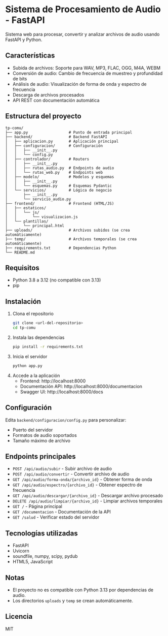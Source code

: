 # Sistema de Procesamiento de Audio - FastAPI

Sistema web para procesar, convertir y analizar archivos de audio usando FastAPI y Python.

## Características

- Subida de archivos: Soporte para WAV, MP3, FLAC, OGG, M4A, WEBM
- Conversión de audio: Cambio de frecuencia de muestreo y profundidad de bits
- Análisis de audio: Visualización de forma de onda y espectro de frecuencia
- Descarga de archivos procesados
- API REST con documentación automática

## Estructura del proyecto

```
tp-comu/
├── app.py                  # Punto de entrada principal
├── backend/                # Backend FastAPI
│   ├── aplicacion.py       # Aplicación principal
│   ├── configuracion/      # Configuración
│   │   ├── __init__.py
│   │   └── config.py
│   ├── controlador/        # Routers
│   │   ├── __init__.py
│   │   ├── rutas_audio.py  # Endpoints de audio
│   │   └── rutas_web.py    # Endpoints web
│   ├── modelo/             # Modelos y esquemas
│   │   ├── __init__.py
│   │   └── esquemas.py     # Esquemas Pydantic
│   └── servicios/          # Lógica de negocio
│       ├── __init__.py
│       └── servicio_audio.py
├── frontend/               # Frontend (HTML/JS)
│   ├── estaticos/
│   │   └── js/
│   │       └── visualizacion.js
│   └── plantillas/
│       └── principal.html
├── uploads/                # Archivos subidos (se crea automáticamente)
├── temp/                   # Archivos temporales (se crea automáticamente)
├── requirements.txt        # Dependencias Python
└── README.md
```

## Requisitos

- Python 3.8 a 3.12 (no compatible con 3.13)
- pip

## Instalación

1. Clona el repositorio
   ```bash
   git clone <url-del-repositorio>
   cd tp-comu
   ```
2. Instala las dependencias
   ```bash
   pip install -r requirements.txt
   ```
3. Inicia el servidor
   ```bash
   python app.py
   ```
4. Accede a la aplicación
   - Frontend: http://localhost:8000
   - Documentación API: http://localhost:8000/documentacion
   - Swagger UI: http://localhost:8000/docs

## Configuración

Edita `backend/configuracion/config.py` para personalizar:
- Puerto del servidor
- Formatos de audio soportados
- Tamaño máximo de archivo

## Endpoints principales

- `POST /api/audio/subir` - Subir archivo de audio
- `POST /api/audio/convertir` - Convertir archivo de audio
- `GET /api/audio/forma-onda/{archivo_id}` - Obtener forma de onda
- `GET /api/audio/espectro/{archivo_id}` - Obtener espectro de frecuencia
- `GET /api/audio/descargar/{archivo_id}` - Descargar archivo procesado
- `DELETE /api/audio/limpiar/{archivo_id}` - Limpiar archivos temporales
- `GET /` - Página principal
- `GET /documentacion` - Documentación de la API
- `GET /salud` - Verificar estado del servidor

## Tecnologías utilizadas

- FastAPI
- Uvicorn
- soundfile, numpy, scipy, pydub
- HTML5, JavaScript

## Notas

- El proyecto no es compatible con Python 3.13 por dependencias de audio.
- Los directorios `uploads` y `temp` se crean automáticamente.

## Licencia

MIT
